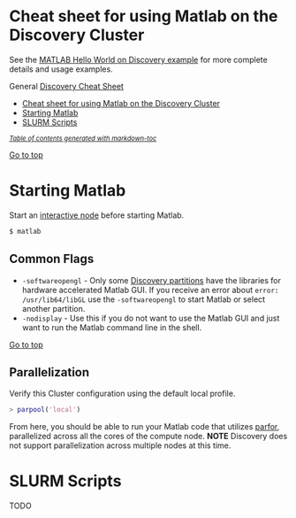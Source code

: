 Cheat sheet for using Matlab on the Discovery Cluster
====================================================

See the [MATLAB Hello World on Discovery example](README.md) for more complete details and usage examples.

General [Discovery Cheat Sheet](https://github.com/NEU-ABLE-LAB/NEU_RC_HELLO/blob/master/README.md)

- [Cheat sheet for using Matlab on the Discovery Cluster](#cheat-sheet-for-using-matlab-on-the-discovery-cluster)
- [Starting Matlab](#starting-matlab)
- [SLURM Scripts](#slurm-scripts)

<small><i><a href='http://ecotrust-canada.github.io/markdown-toc/'>Table of contents generated with markdown-toc</a></i></small>

[Go to top](#cheat-sheet-for-using-matlab-on-the-discovery-cluster)

Starting Matlab
===============
Start an [interactive node](https://github.com/NEU-ABLE-LAB/NEU_RC_HELLO/blob/master/README.md#starting-an-interactive-node) before starting Matlab.

```bash
$ matlab
```

Common Flags
------------
* `-softwareopengl` - Only some [Discovery partitions](https://its.northeastern.edu/researchcomputing/partitions/) have the libraries for hardware accelerated Matlab GUI. If you receive an error about `error: /usr/lib64/libGL` use the `-softwareopengl` to start Matlab or select another partition.
* `-nodisplay` - Use this if you do not want to use the Matlab GUI and just want to run the Matlab command line in the shell.

[Go to top](#cheat-sheet-for-using-matlab-on-the-discovery-cluster)

Parallelization
---------------
Verify this Cluster configuration using the default local profile.

```matlab
> parpool('local')
```

From here, you should be able to run your Matlab code that utilizes [parfor](https://www.mathworks.com/help/distcomp/parfor.html), parallelized across all the cores of the compute node. **NOTE** Discovery does not support parallelization across multiple nodes at this time.

SLURM Scripts
=============
TODO
